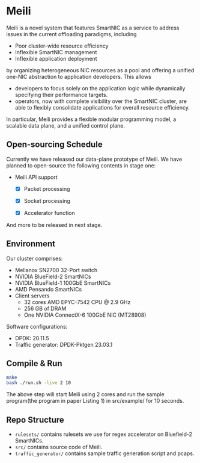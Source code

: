 # **Meili**
Meili is a novel system that features SmartNIC as a service to address issues in the current offloading paradigms, including
- Poor cluster-wide resource efficiency
- Inflexible SmartNIC management 
- Inflexible application deployment

by organizing heterogeneous NIC resources as a pool and offering a unified one-NIC abstraction to application developers.
This allows 
- developers to focus solely on the application logic while dynamically specifying their performance targets. 
- operators, now with complete visibility over the SmartNIC cluster, are able to flexibly consolidate applications for overall resource efficiency. 

In particular, Meili provides a flexible modular programming model, a scalable data plane, and a unified control plane.

## Open-sourcing Schedule
Currently we have released our data-plane prototype of Meili. We have planned to open-source the following contents in stage one:
- Meili API support
  - [x] Packet processing
  - [x] Socket processing 
  - [x] Accelerator function 
  
   
And more to be released in next stage.

## Environment
Our cluster comprises:
- Mellanox SN2700 32-Port switch
- NVIDIA BlueField-2 SmartNICs
- NVIDIA BlueField-1 100GbE SmartNICs
- AMD Pensando SmartNICs 
- Client servers 
    - 32 cores AMD EPYC-7542 CPU @ 2.9 GHz 
    - 256 GB of DRAM
    - One NVIDIA ConnectX-6 100GbE NIC (MT28908)

Software configurations:
- DPDK: 20.11.5
- Traffic generator: DPDK-Pktgen 23.03.1


## **Compile & Run**
```bash
make
bash ./run.sh -live 2 10
```
The above step will start Meili using 2 cores and run the sample program(the program in paper Listing 1) in src/example/ for 10 seconds.

## Repo Structure
* ``rulesets/`` contains rulesets we use for regex accelerator on Bluefield-2 SmartNICs.
* ``src/`` contains source code of Meili.  
* ``traffic_generator/`` contains sample traffic generation script and pcaps.
